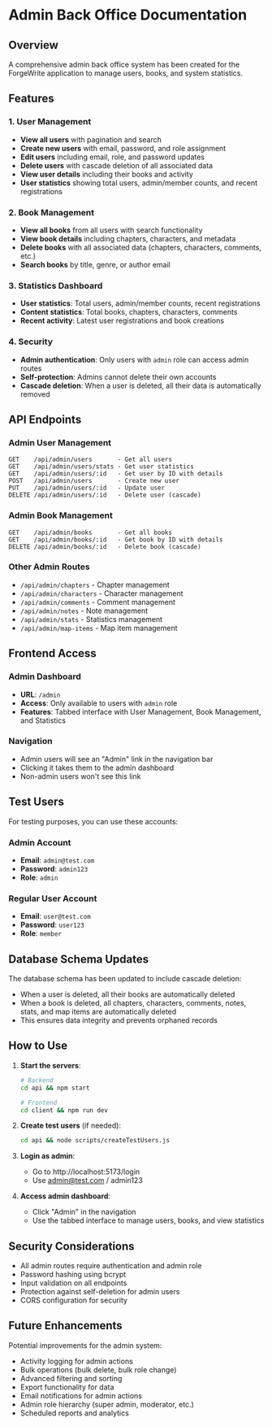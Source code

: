 # Admin Back Office Documentation

## Overview
A comprehensive admin back office system has been created for the ForgeWrite application to manage users, books, and system statistics.

## Features

### 1. User Management
- **View all users** with pagination and search
- **Create new users** with email, password, and role assignment
- **Edit users** including email, role, and password updates
- **Delete users** with cascade deletion of all associated data
- **View user details** including their books and activity
- **User statistics** showing total users, admin/member counts, and recent registrations

### 2. Book Management
- **View all books** from all users with search functionality
- **View book details** including chapters, characters, and metadata
- **Delete books** with all associated data (chapters, characters, comments, etc.)
- **Search books** by title, genre, or author email

### 3. Statistics Dashboard
- **User statistics**: Total users, admin/member counts, recent registrations
- **Content statistics**: Total books, chapters, characters, comments
- **Recent activity**: Latest user registrations and book creations

### 4. Security
- **Admin authentication**: Only users with `admin` role can access admin routes
- **Self-protection**: Admins cannot delete their own accounts
- **Cascade deletion**: When a user is deleted, all their data is automatically removed

## API Endpoints

### Admin User Management
```
GET    /api/admin/users       - Get all users
GET    /api/admin/users/stats - Get user statistics
GET    /api/admin/users/:id   - Get user by ID with details
POST   /api/admin/users       - Create new user
PUT    /api/admin/users/:id   - Update user
DELETE /api/admin/users/:id   - Delete user (cascade)
```

### Admin Book Management
```
GET    /api/admin/books       - Get all books
GET    /api/admin/books/:id   - Get book by ID with details
DELETE /api/admin/books/:id   - Delete book (cascade)
```

### Other Admin Routes
- `/api/admin/chapters` - Chapter management
- `/api/admin/characters` - Character management
- `/api/admin/comments` - Comment management
- `/api/admin/notes` - Note management
- `/api/admin/stats` - Statistics management
- `/api/admin/map-items` - Map item management

## Frontend Access

### Admin Dashboard
- **URL**: `/admin`
- **Access**: Only available to users with `admin` role
- **Features**: Tabbed interface with User Management, Book Management, and Statistics

### Navigation
- Admin users will see an "Admin" link in the navigation bar
- Clicking it takes them to the admin dashboard
- Non-admin users won't see this link

## Test Users

For testing purposes, you can use these accounts:

### Admin Account
- **Email**: `admin@test.com`
- **Password**: `admin123`
- **Role**: `admin`

### Regular User Account
- **Email**: `user@test.com`
- **Password**: `user123`
- **Role**: `member`

## Database Schema Updates

The database schema has been updated to include cascade deletion:
- When a user is deleted, all their books are automatically deleted
- When a book is deleted, all chapters, characters, comments, notes, stats, and map items are automatically deleted
- This ensures data integrity and prevents orphaned records

## How to Use

1. **Start the servers**:
   ```bash
   # Backend
   cd api && npm start
   
   # Frontend
   cd client && npm run dev
   ```

2. **Create test users** (if needed):
   ```bash
   cd api && node scripts/createTestUsers.js
   ```

3. **Login as admin**:
   - Go to http://localhost:5173/login
   - Use admin@test.com / admin123

4. **Access admin dashboard**:
   - Click "Admin" in the navigation
   - Use the tabbed interface to manage users, books, and view statistics

## Security Considerations

- All admin routes require authentication and admin role
- Password hashing using bcrypt
- Input validation on all endpoints
- Protection against self-deletion for admin users
- CORS configuration for security

## Future Enhancements

Potential improvements for the admin system:
- Activity logging for admin actions
- Bulk operations (bulk delete, bulk role change)
- Advanced filtering and sorting
- Export functionality for data
- Email notifications for admin actions
- Admin role hierarchy (super admin, moderator, etc.)
- Scheduled reports and analytics
